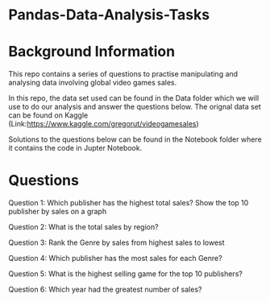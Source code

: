 # Pandas-Data-Analysis-Tasks


# Background Information

This repo contains a series of questions to practise manipulating and analysing data involving global video games sales. 

In this repo, the data set used can be found in the Data folder which we will use to do our analysis and answer the questions below. The orignal data set can be found on Kaggle (Link:https://www.kaggle.com/gregorut/videogamesales)

Solutions to the questions below can be found in the Notebook folder where it contains the code in Jupter Notebook.

# Questions
Question 1: Which publisher has the highest total sales? Show the top 10 publisher by sales on a graph

Question 2: What is the total sales by region?

Question 3: Rank the Genre by sales from highest sales to lowest

Question 4: Which publisher has the most sales for each Genre?

Question 5: What is the highest selling game for the top 10 publishers?

Question 6: Which year had the greatest number of sales?

